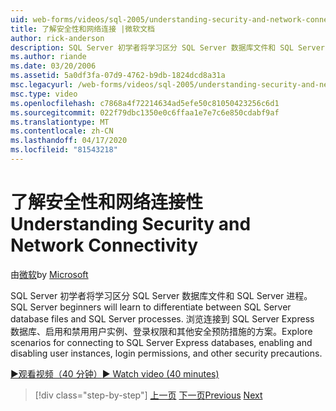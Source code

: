 ```yaml
---
uid: web-forms/videos/sql-2005/understanding-security-and-network-connectivity
title: 了解安全性和网络连接 |微软文档
author: rick-anderson
description: SQL Server 初学者将学习区分 SQL Server 数据库文件和 SQL Server 进程。 浏览连接到 SQL Server E 的方案...
ms.author: riande
ms.date: 03/20/2006
ms.assetid: 5a0df3fa-07d9-4762-b9db-1824dcd8a31a
msc.legacyurl: /web-forms/videos/sql-2005/understanding-security-and-network-connectivity
msc.type: video
ms.openlocfilehash: c7868a4f72214634ad5efe50c81050423256c6d1
ms.sourcegitcommit: 022f79dbc1350e0c6ffaa1e7e7c6e850cdabf9af
ms.translationtype: MT
ms.contentlocale: zh-CN
ms.lasthandoff: 04/17/2020
ms.locfileid: "81543218"
---
```

# <a name="understanding-security-and-network-connectivity"></a><span data-ttu-id="fc478-104">了解安全性和网络连接性</span><span class="sxs-lookup"><span data-stu-id="fc478-104">Understanding Security and Network Connectivity</span></span>

<span data-ttu-id="fc478-105">由[微软](https://github.com/microsoft)</span><span class="sxs-lookup"><span data-stu-id="fc478-105">by [Microsoft](https://github.com/microsoft)</span></span>

<span data-ttu-id="fc478-106">SQL Server 初学者将学习区分 SQL Server 数据库文件和 SQL Server 进程。</span><span class="sxs-lookup"><span data-stu-id="fc478-106">SQL Server beginners will learn to differentiate between SQL Server database files and SQL Server processes.</span></span> <span data-ttu-id="fc478-107">浏览连接到 SQL Server Express 数据库、启用和禁用用户实例、登录权限和其他安全预防措施的方案。</span><span class="sxs-lookup"><span data-stu-id="fc478-107">Explore scenarios for connecting to SQL Server Express databases, enabling and disabling user instances, login permissions, and other security precautions.</span></span>

[<span data-ttu-id="fc478-108">&#9654;观看视频（40 分钟）</span><span class="sxs-lookup"><span data-stu-id="fc478-108">&#9654; Watch video (40 minutes)</span></span>](https://channel9.msdn.com/Blogs/ASP-NET-Site-Videos/understanding-security-and-network-connectivity)

> [!div class="step-by-step"]
> <span data-ttu-id="fc478-109">[上一页](more-structured-query-language.md)
> [下一页](connecting-your-web-application-to-sql-server-2005-express-edition.md)</span><span class="sxs-lookup"><span data-stu-id="fc478-109">[Previous](more-structured-query-language.md)
[Next](connecting-your-web-application-to-sql-server-2005-express-edition.md)</span></span>
